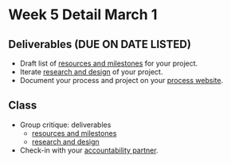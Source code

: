 # Week 5 Detail March 1

## Deliverables \(DUE ON DATE LISTED\)

* Draft list of [resources and milestones](../project_plan.md) for your project.
* Iterate [research and design](../project_plan.md) of your project.
* Document your process and project on your [process website](../pre-work/website.md).

## Class

* Group critique: deliverables
  * [resources and milestones](https://github.com/IDMNYU/seniorproject_sp20_duff/blob/master/project_plan.md)
  * [research and design](https://github.com/IDMNYU/seniorproject_sp20_duff/blob/master/project_plan.md)
* Check-in with your [accountability partner](../assignments/accountability_partner.md).

